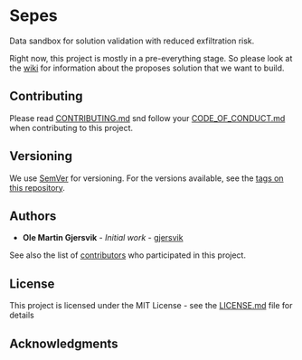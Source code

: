 # Sepes
Data sandbox for solution validation with reduced exfiltration risk.

Right now, this project is mostly in a pre-everything stage. So please look at the [wiki](https://github.com/equinor/sepes/wiki) for information about the proposes solution that we want to build. 

## Contributing

Please read [CONTRIBUTING.md](CONTRIBUTING.md) snd follow your [CODE_OF_CONDUCT.md](CODE_OF_CONDUCT.md) when contributing to this project.

## Versioning

We use [SemVer](http://semver.org/) for versioning. For the versions available, see the [tags on this repository](https://github.com/Statoil/sepes/tags). 

## Authors

* **Ole Martin Gjersvik** - *Initial work* - [gjersvik](https://github.com/gjersvik)

See also the list of [contributors](https://github.com/Statoil/sepes/contributors) who participated in this project.

## License

This project is licensed under the MIT License - see the [LICENSE.md](LICENSE.md) file for details

## Acknowledgments
